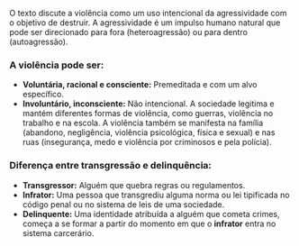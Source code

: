 O texto discute a violência como um uso intencional da agressividade com o objetivo de destruir.
A agressividade é um impulso humano natural que pode ser direcionado para fora (heteroagressão) ou para dentro (autoagressão).
### A violência pode ser:
- **Voluntária, racional e consciente:** Premeditada e com um alvo específico.
- **Involuntário, inconsciente:** Não intencional.
A sociedade legitima e mantém diferentes formas de violência, como guerras, violência no trabalho e na escola. A violência também se manifesta na família (abandono, negligência, violência psicológica, física e sexual) e nas ruas (insegurança, medo e violência por criminosos e pela polícia).
### Diferença entre transgressão e delinquência:
- **Transgressor:** Alguém que quebra regras ou regulamentos.
- **Infrator:** Uma pessoa que transgrediu alguma norma ou lei tipificada no código penal ou no sistema de leis de uma sociedade.
- **Delinquente:** Uma identidade atribuída a alguém que cometa crimes, começa a se formar a partir do momento em que o **infrator** entra no sistema carcerário.
